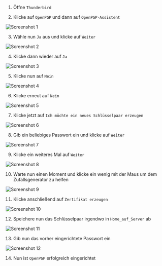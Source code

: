 1. Öffne `Thunderbird`

2. Klicke auf `OpenPGP` und dann auf `OpenPGP-Assistent`

  ![Screenshot 1](content/guides/PGP/screen1.png)

3. Wähle nun `Ja` aus und klicke auf `Weiter`

  ![Screenshot 2](content/guides/PGP/screen2.png)

4. Klicke dann wieder auf `Ja`

  ![Screenshot 3](content/guides/PGP/screen3.png)

5. Klicke nun auf `Nein`

  ![Screenshot 4](content/guides/PGP/screen4.png)

6. Klicke erneut auf `Nein`

  ![Screenshot 5](content/guides/PGP/screen5.png)

7. Klicke jetzt auf `Ich möchte ein neues Schlüsselpaar erzeugen`

  ![Screenshot 6](content/guides/PGP/screen6.png)

8. Gib ein beliebiges Passwort ein und klicke auf `Weiter`

  ![Screenshot 7](content/guides/PGP/screen7.png)

9. Klicke ein weiteres Mal auf `Weiter`

  ![Screenshot 8](content/guides/PGP/screen8.png)

10. Warte nun einen Moment und klicke ein wenig mit der Maus um dem Zufallsgenerator zu helfen

  ![Screenshot 9](content/guides/PGP/screen9.png)

11. Klicke anschließend auf `Zertifikat erzeugen`

  ![Screenshot 10](content/guides/PGP/screen10.png)

12. Speichere nun das Schlüsselpaar irgendwo in `Home_auf_Server` ab

  ![Screenshot 11](content/guides/PGP/screen11.png)

13. Gib nun das vorher eingerichtete Passwort ein

  ![Screenshot 12](content/guides/PGP/screen12.png)

14. Nun ist `OpenPGP` erfolgreich eingerichtet